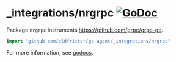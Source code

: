 # _integrations/nrgrpc [![GoDoc](https://godoc.org/github.com/oldfritter/go-agent/_integrations/nrgrpc?status.svg)](https://godoc.org/github.com/oldfritter/go-agent/_integrations/nrgrpc)

Package `nrgrpc` instruments https://github.com/grpc/grpc-go.

```go
import "github.com/oldfritter/go-agent/_integrations/nrgrpc"
```

For more information, see
[godocs](https://godoc.org/github.com/oldfritter/go-agent/_integrations/nrgrpc).
